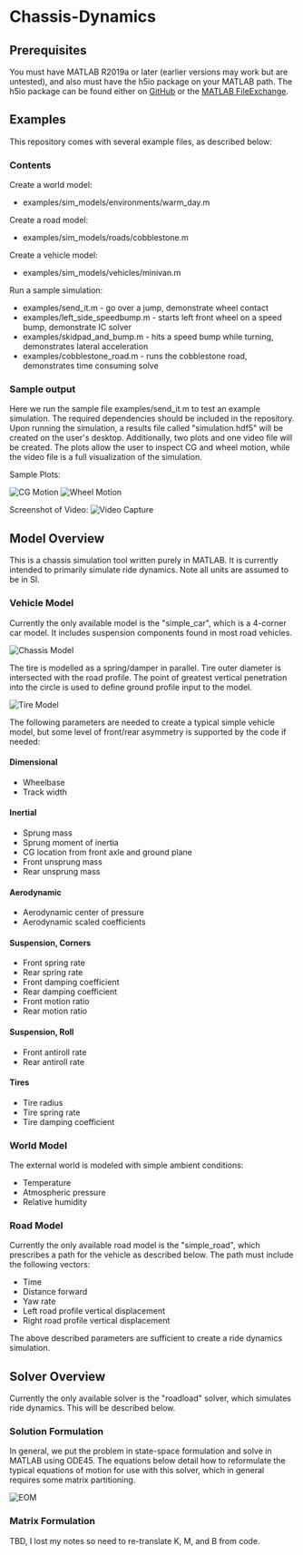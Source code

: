 # Chassis-Dynamics

## Prerequisites
You must have MATLAB R2019a or later (earlier versions may work but are untested), and also must have the h5io package on your MATLAB path. The h5io package can be found either on [GitHub](https://github.com/jscans12/h5io) or the [MATLAB FileExchange](https://www.mathworks.com/matlabcentral/fileexchange/126235-h5io).

## Examples
This repository comes with several example files, as described below:

### Contents

Create a world model:
- examples/sim_models/environments/warm_day.m

Create a road model:
- examples/sim_models/roads/cobblestone.m

Create a vehicle model:
- examples/sim_models/vehicles/minivan.m

Run a sample simulation:
- examples/send_it.m - go over a jump, demonstrate wheel contact
- examples/left_side_speedbump.m - starts left front wheel on a speed bump, demonstrate IC solver
- examples/skidpad_and_bump.m - hits a speed bump while turning, demonstrates lateral acceleration
- examples/cobblestone_road.m - runs the cobblestone road, demonstrates time consuming solve

### Sample output

Here we run the sample file examples/send_it.m to test an example simulation. The required dependencies should be included in the repository. Upon running the simulation, a results file called "simulation.hdf5" will be created on the user's desktop. Additionally, two plots and one video file will be created. The plots allow the user to inspect CG and wheel motion, while the video file is a full visualization of the simulation.

Sample Plots:

![CG Motion](https://github.com/jscans12/chassis-dynamics/blob/main/docs/cg_motion.png)
![Wheel Motion](https://github.com/jscans12/chassis-dynamics/blob/main/docs/wheel_motion.png)

Screenshot of Video:
![Video Capture](https://github.com/jscans12/chassis-dynamics/blob/main/docs/visualization.png)

## Model Overview
This is a chassis simulation tool written purely in MATLAB. It is currently intended to primarily simulate ride dynamics. Note all units are assumed to be in SI.

### Vehicle Model
Currently the only available model is the "simple_car", which is a 4-corner car model. It includes suspension components found in most road vehicles.

![Chassis Model](https://github.com/jscans12/chassis-dynamics/blob/main/docs/diagram.png)

The tire is modelled as a spring/damper in parallel. Tire outer diameter is intersected with the road profile. The point of greatest vertical penetration into the circle is used to define ground profile input to the model.

![Tire Model](https://github.com/jscans12/chassis-dynamics/blob/main/docs/tire_model.png)

The following parameters are needed to create a typical simple vehicle model, but some level of front/rear asymmetry is supported by the code if needed:

#### Dimensional
- Wheelbase
- Track width

#### Inertial
- Sprung mass
- Sprung moment of inertia
- CG location from front axle and ground plane
- Front unsprung mass
- Rear unsprung mass

#### Aerodynamic
- Aerodynamic center of pressure
- Aerodynamic scaled coefficients

#### Suspension, Corners
- Front spring rate
- Rear spring rate
- Front damping coefficient
- Rear damping coefficient
- Front motion ratio
- Rear motion ratio

#### Suspension, Roll
- Front antiroll rate
- Rear antiroll rate

#### Tires
- Tire radius
- Tire spring rate
- Tire damping coefficient

### World Model
The external world is modeled with simple ambient conditions:

- Temperature
- Atmospheric pressure
- Relative humidity

### Road Model
Currently the only available road model is the "simple_road", which prescribes a path for the vehicle as described below. The path must include the following vectors:

- Time
- Distance forward
- Yaw rate
- Left road profile vertical displacement
- Right road profile vertical displacement

The above described parameters are sufficient to create a ride dynamics simulation.

## Solver Overview
Currently the only available solver is the "roadload" solver, which simulates ride dynamics. This will be described below.

### Solution Formulation
In general, we put the problem in state-space formulation and solve in MATLAB using ODE45. The equations below detail how to reformulate the typical equations of motion for use with this solver, which in general requires some matrix partitioning.

![EOM](https://github.com/jscans12/chassis-dynamics/blob/main/docs/eom.png)

### Matrix Formulation
TBD, I lost my notes so need to re-translate K, M, and B from code.